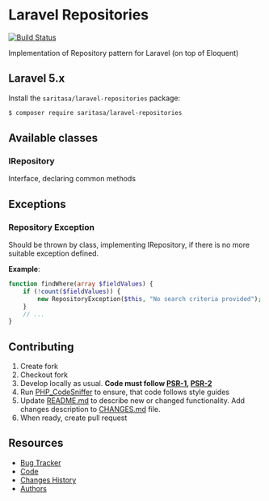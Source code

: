 # Laravel Repositories

[![Build Status](https://travis-ci.org/Saritasa/php-laravel-repositories.svg?branch=master)](https://travis-ci.org/Saritasa/php-laravel-repositories)

Implementation of Repository pattern for Laravel (on top of Eloquent)

## Laravel 5.x

Install the ```saritasa/laravel-repositories``` package:

```bash
$ composer require saritasa/laravel-repositories
```

## Available classes

### IRepository
Interface, declaring common methods

## Exceptions
### Repository Exception
Should be thrown by class, implementing IRepository, if there is no more suitable exception defined.

**Example**:
```php
function findWhere(array $fieldValues) {
    if (!count($fieldValues)) {
        new RepositoryException($this, "No search criteria provided");
    }
    // ...
}
```

## Contributing

1. Create fork
2. Checkout fork
3. Develop locally as usual. **Code must follow [PSR-1](http://www.php-fig.org/psr/psr-1/), [PSR-2](http://www.php-fig.org/psr/psr-2/)**
4. Run [PHP_CodeSniffer](https://github.com/squizlabs/PHP_CodeSniffer) to ensure, that code follows style guides
5. Update [README.md](README.md) to describe new or changed functionality. Add changes description to [CHANGES.md](CHANGES.md) file.
6. When ready, create pull request

## Resources

* [Bug Tracker](http://github.com/saritasa/php-laravel-repositories/issues)
* [Code](http://github.com/saritasa/php-laravel-repositories)
* [Changes History](CHANGES.md)
* [Authors](http://github.com/saritasa/php-laravel-repositories/contributors)
